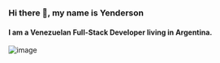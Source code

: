 ### Hi there 👋, my name is Yenderson
#### I am a Venezuelan Full-Stack Developer living in Argentina.

![image](https://user-images.githubusercontent.com/91692179/188044442-5200d340-b1d8-4ac6-950d-005ba2287e96.png)


<!--
**Yendersson/Yendersson** is a ✨ _special_ ✨ repository because its `README.md` (this file) appears on your GitHub profile.

Here are some ideas to get you started:

- 🔭 I’m currently working on ...
- 🌱 I’m currently learning ...
- 👯 I’m looking to collaborate on ...
- 🤔 I’m looking for help with ...
- 💬 Ask me about ...
- 📫 How to reach me: ...
- 😄 Pronouns: ...
- ⚡ Fun fact: ...
-->
